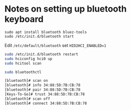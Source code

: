 # Notes on setting up bluetooth keyboard

```
sudo apt install bluetooth bluez-tools
sudo /etc/init.d/bluetooth start
```

Edit `/etc/default/bluetooth` set `HID2HCI_ENABLED=1`

```bash
sudo /etc/init.d/bluetooth restart
sudo hciconfig hci0 up
sudo hcitool scan

sudo bluetoothctl

[bluetooth]# scan on
[bluetooth]# info 34:88:5D:7B:CB:78
[bluetooth]# pair 34:88:5D:7B:CB:78
[Keys-To-Go]# trust 34:88:5D:7B:CB:78
[bluetooth]# scan off
[bluetooth]# connect 34:88:5D:7B:CB:78
```

